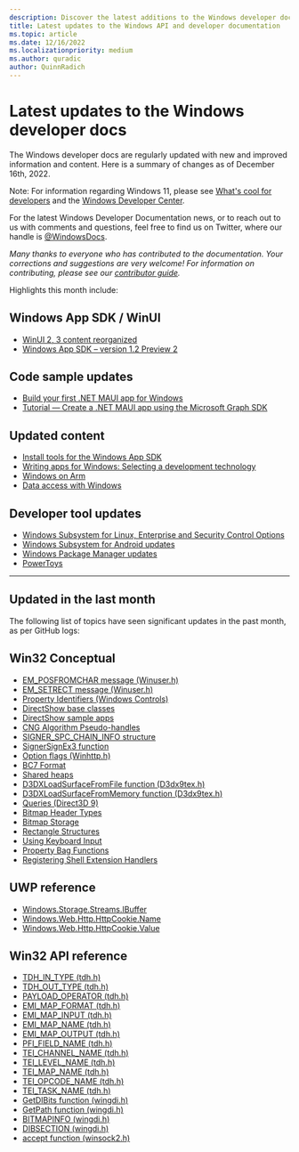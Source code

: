 ```yaml
---
description: Discover the latest additions to the Windows developer docs.
title: Latest updates to the Windows API and developer documentation
ms.topic: article
ms.date: 12/16/2022
ms.localizationpriority: medium
ms.author: quradic
author: QuinnRadich
---
```


# Latest updates to the Windows developer docs

The Windows developer docs are regularly updated with new and improved information and content. Here is a summary of changes as of December 16th, 2022.

Note: For information regarding Windows 11, please see [What's cool for developers](https://developer.microsoft.com/windows/windows-for-developers/) and the [Windows Developer Center](https://developer.microsoft.com/windows/).

For the latest Windows Developer Documentation news, or to reach out to us with comments and questions, feel free to find us on Twitter, where our handle is [@WindowsDocs](https://twitter.com/windowsdocs).

*Many thanks to everyone who has contributed to the documentation. Your corrections and suggestions are very welcome! For information on contributing, please see our [contributor guide](/contribute/).*

Highlights this month include:

## Windows App SDK / WinUI

* [WinUI 2, 3 content reorganized](/windows/apps/winui/)
* [Windows App SDK – version 1.2 Preview 2](/windows/apps/windows-app-sdk/preview-channel)

## Code sample updates

* [Build your first .NET MAUI app for Windows](/windows/apps/windows-dotnet-maui/walkthrough-first-app)
* [Tutorial — Create a .NET MAUI app using the Microsoft Graph SDK](/windows/apps/windows-dotnet-maui/tutorial-graph-api)


## Updated content

* [Install tools for the Windows App SDK](/windows/apps/windows-app-sdk/set-up-your-development-environment)
* [Writing apps for Windows: Selecting a development technology](/windows/apps/get-started/)
* [Windows on Arm](/windows/arm/overview)
* [Data access with Windows](/windows/apps/develop/data-access/)

## Developer tool updates

* [Windows Subsystem for Linux, Enterprise and Security Control Options](/windows/wsl/enterprise)
* [Windows Subsystem for Android updates](/windows/android/wsa/)
* [Windows Package Manager updates](/windows/package-manager/)
* [PowerToys](/windows/powertoys/install)


<hr>

## Updated in the last month

The following list of topics have seen significant updates in the past month, as per GitHub logs:

## Win32 Conceptual

<ul>
<li><a href="/windows/desktop/Controls/em-posfromchar">EM_POSFROMCHAR message (Winuser.h)</a></li>
<li><a href="/windows/desktop/Controls/em-setrect">EM_SETRECT message (Winuser.h)</a></li>
<li><a href="/windows/desktop/Controls/property-typedefs">Property Identifiers (Windows Controls)</a></li>
<li><a href="/windows/desktop/DirectShow/directshow-base-classes">DirectShow base classes</a></li>
<li><a href="/windows/desktop/DirectShow/directshow-samples">DirectShow sample apps</a></li>
<li><a href="/windows/desktop/SecCNG/cng-algorithm-pseudo-handles">CNG Algorithm Pseudo-handles</a></li>
<li><a href="/windows/desktop/SecCrypto/signer-digest-sign-info">SIGNER_SPC_CHAIN_INFO structure</a></li>
<li><a href="/windows/desktop/SecCrypto/signersignex3">SignerSignEx3 function</a></li>
<li><a href="/windows/desktop/WinHttp/option-flags">Option flags (Winhttp.h)</a></li>
<li><a href="/windows/desktop/direct3d11/bc7-format">BC7 Format</a></li>
<li><a href="/windows/desktop/direct3d12/shared-heaps">Shared heaps</a></li>
<li><a href="/windows/desktop/direct3d9/d3dxloadsurfacefromfile">D3DXLoadSurfaceFromFile function (D3dx9tex.h)</a></li>
<li><a href="/windows/desktop/direct3d9/d3dxloadsurfacefrommemory">D3DXLoadSurfaceFromMemory function (D3dx9tex.h)</a></li>
<li><a href="/windows/desktop/direct3d9/queries">Queries (Direct3D 9)</a></li>
<li><a href="/windows/desktop/gdi/bitmap-header-types">Bitmap Header Types</a></li>
<li><a href="/windows/desktop/gdi/bitmap-storage">Bitmap Storage</a></li>
<li><a href="/windows/desktop/gdi/rectangle-structures">Rectangle Structures</a></li>
<li><a href="/windows/desktop/inputdev/using-keyboard-input">Using Keyboard Input</a></li>
<li><a href="/windows/desktop/properties/property-bag-functions">Property Bag Functions</a></li>
<li><a href="/windows/desktop/shell/reg-shell-exts">Registering Shell Extension Handlers</a></li>
</ul>



## UWP reference
<ul>
<li><a href="/uwp/api/windows.storage.streams.ibuffer">Windows.Storage.Streams.IBuffer</a></li>
<li><a href="/uwp/api/windows.web.http.httpcookie.name">Windows.Web.Http.HttpCookie.Name</a></li>
<li><a href="/uwp/api/windows.web.http.httpcookie.value">Windows.Web.Http.HttpCookie.Value</a></li>
</ul>


## Win32 API reference

<ul>
<li><a href="/windows/win32/api/tdh/ne-tdh-_tdh_in_type">TDH_IN_TYPE (tdh.h) </a></li>
<li><a href="/windows/win32/api/tdh/ne-tdh-_tdh_out_type">TDH_OUT_TYPE (tdh.h) </a></li>
<li><a href="/windows/win32/api/tdh/ne-tdh-payload_operator">PAYLOAD_OPERATOR (tdh.h) </a></li>
<li><a href="/windows/win32/api/tdh/nf-tdh-emi_map_format">EMI_MAP_FORMAT (tdh.h) </a></li>
<li><a href="/windows/win32/api/tdh/nf-tdh-emi_map_input">EMI_MAP_INPUT (tdh.h) </a></li>
<li><a href="/windows/win32/api/tdh/nf-tdh-emi_map_name">EMI_MAP_NAME (tdh.h) </a></li>
<li><a href="/windows/win32/api/tdh/nf-tdh-emi_map_output">EMI_MAP_OUTPUT (tdh.h) </a></li>
<li><a href="/windows/win32/api/tdh/nf-tdh-pfi_field_name">PFI_FIELD_NAME (tdh.h) </a></li>
<li><a href="/windows/win32/api/tdh/nf-tdh-tei_channel_name">TEI_CHANNEL_NAME (tdh.h) </a></li>
<li><a href="/windows/win32/api/tdh/nf-tdh-tei_level_name">TEI_LEVEL_NAME (tdh.h) </a></li>
<li><a href="/windows/win32/api/tdh/nf-tdh-tei_map_name">TEI_MAP_NAME (tdh.h) </a></li>
<li><a href="/windows/win32/api/tdh/nf-tdh-tei_opcode_name">TEI_OPCODE_NAME (tdh.h) </a></li>
<li><a href="/windows/win32/api/tdh/nf-tdh-tei_task_name">TEI_TASK_NAME (tdh.h) </a></li>
<li><a href="/windows/win32/api/wingdi/nf-wingdi-getdibits">GetDIBits function (wingdi.h) </a></li>
<li><a href="/windows/win32/api/wingdi/nf-wingdi-getpath">GetPath function (wingdi.h) </a></li>
<li><a href="/windows/win32/api/wingdi/ns-wingdi-bitmapinfo">BITMAPINFO (wingdi.h) </a></li>
<li><a href="/windows/win32/api/wingdi/ns-wingdi-dibsection">DIBSECTION (wingdi.h) </a></li>
<li><a href="/windows/win32/api/winsock2/nf-winsock2-accept">accept function (winsock2.h) </a></li>
</ul>